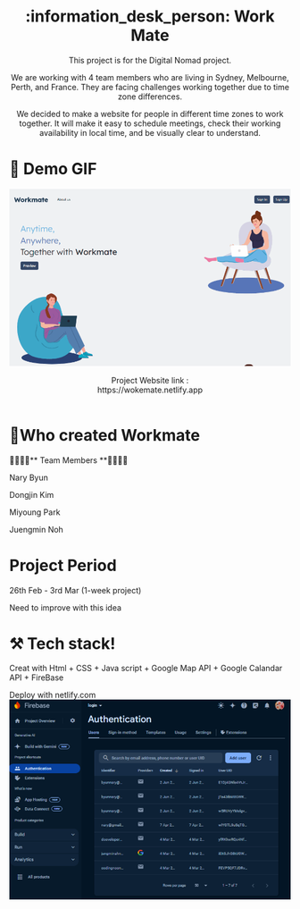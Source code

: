 



<div style="text-align:center;">
        <h1>:information_desk_person: Work Mate</h1>
        <p>This project is for the Digital Nomad project.</p>
        <p>We are working with 4 team members who are living in Sydney, Melbourne, Perth, and France. They are facing challenges working together due to time zone differences.</p>
        <p>We decided to make a website for people in different time zones to work together. It will make it easy to schedule meetings, check their working availability in local time, and be visually clear to understand.</p>
    </div>


# :movie_camera: Demo GIF
</div><p align="center">
<img src="https://github.com/NAry-Byun/workmate/blob/master/img/wokemate1.gif?raw=true"></img></p><div></div>
<p align="center">Project Website link :<br> https://wokemate.netlify.app  <br> <br>

# 🙌Who created Workmate
👨‍🎓👩‍🎓** Team Members **👨‍🎓👩‍🎓<br>

Nary Byun

Dongjin Kim

Miyoung Park

Juengmin Noh

# Project Period

26th Feb - 3rd Mar (1-week project)

Need to improve with this idea


# ⚒️ Tech stack!



Creat with Html +  CSS + Java script + Google Map API + Google Calandar API + FireBase
<div>Deploy with netlify.com </div>
<div>
<img src="https://github.com/NAry-Byun/workmate/blob/master/img/workmate2.png?raw=true" ></img></div>
